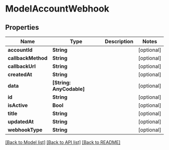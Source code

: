 # ModelAccountWebhook

## Properties
Name | Type | Description | Notes
------------ | ------------- | ------------- | -------------
**accountId** | **String** |  | [optional] 
**callbackMethod** | **String** |  | [optional] 
**callbackUrl** | **String** |  | [optional] 
**createdAt** | **String** |  | [optional] 
**data** | **[String: AnyCodable]** |  | [optional] 
**id** | **String** |  | [optional] 
**isActive** | **Bool** |  | [optional] 
**title** | **String** |  | [optional] 
**updatedAt** | **String** |  | [optional] 
**webhookType** | **String** |  | [optional] 

[[Back to Model list]](../README.md#documentation-for-models) [[Back to API list]](../README.md#documentation-for-api-endpoints) [[Back to README]](../README.md)


